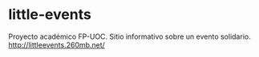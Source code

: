 # little-events
Proyecto académico FP-UOC.
Sitio informativo sobre un evento solidario.
http://littleevents.260mb.net/
